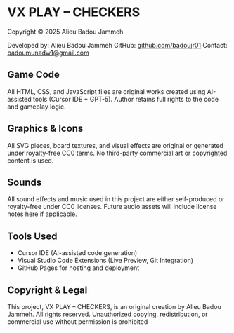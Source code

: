 # VX PLAY – CHECKERS
Copyright © 2025 Alieu Badou Jammeh

Developed by: Alieu Badou Jammeh
GitHub: [github.com/badoujr01](https://github.com/badoujr01)
Contact: badoumunadw1@gmail.com

## Game Code
All HTML, CSS, and JavaScript files are original works created using AI-assisted tools (Cursor IDE + GPT-5).
Author retains full rights to the code and gameplay logic.

## Graphics & Icons
All SVG pieces, board textures, and visual effects are original or generated under royalty-free CC0 terms.
No third-party commercial art or copyrighted content is used.

## Sounds
All sound effects and music used in this project are either self-produced or royalty-free under CC0 licenses.
Future audio assets will include license notes here if applicable.

## Tools Used
- Cursor IDE (AI-assisted code generation)
- Visual Studio Code Extensions (Live Preview, Git Integration)
- GitHub Pages for hosting and deployment

## Copyright & Legal
This project, VX PLAY – CHECKERS, is an original creation by Alieu Badou Jammeh.
All rights reserved. Unauthorized copying, redistribution, or commercial use without permission is prohibited